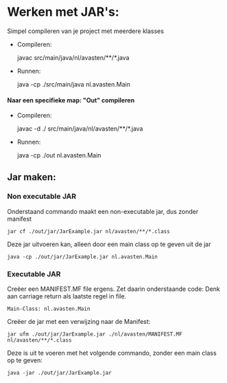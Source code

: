 # Werken met JAR's:

Simpel compileren van je project met meerdere klasses
* Compileren:

    
    javac src/main/java/nl/avasten/**/*.java

* Runnen:

    
    java -cp ./src/main/java nl.avasten.Main

#### Naar een specifieke map: "Out" compileren

* Compileren:


    javac -d ./  src/main/java/nl/avasten/**/*.java

* Runnen:

    
    java -cp ./out  nl.avasten.Main

## Jar maken:

### Non executable JAR 
Onderstaand commando maakt een non-executable jar, dus zonder manifest

    jar cf ./out/jar/JarExample.jar nl/avasten/**/*.class

Deze jar uitvoeren kan, alleen door een main class op te geven uit de jar

    java -cp ./out/jar/JarExample.jar nl.avasten.Main

### Executable JAR
Creëer een MANIFEST.MF file ergens. Zet daarin onderstaande code:
Denk aan carriage return als laatste regel in file.

    Main-Class: nl.avasten.Main

Creëer de jar met een verwijzing naar de Manifest:

    jar ufm ./out/jar/JarExample.jar ./nl/avasten/MANIFEST.MF nl/avasten/**/*.class

Deze is uit te voeren met het volgende commando, zonder een main class op te geven:

    java -jar ./out/jar/JarExample.jar
